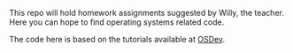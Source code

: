 This repo will hold homework assignments suggested by Willy, the teacher. Here
you can hope to find operating systems related code.

The code here is based on the tutorials available at [OSDev](
http://wiki.osdev.org/).
